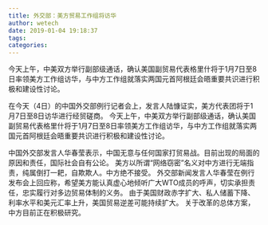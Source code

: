 ```yaml
---
title: 外交部：美方贸易工作组将访华
author: wetech
date: 2019-01-04 19:18:37
tags: 
categories: 
---
```

今天上午，中美双方举行副部级通话，确认美国副贸易代表格里什将于1月7日至8日率领美方工作组访华，与中方工作组就落实两国元首阿根廷会晤重要共识进行积极和建设性讨论。
<!-- more -->
在今天（4日）的中国外交部例行记者会上，发言人陆慷证实，美方代表团将于1月7日至8日访华进行经贸磋商。
今天上午，中美双方举行副部级通话，确认美国副贸易代表格里什将于1月7日至8日率领美方工作组访华，与中方工作组就落实两国元首阿根廷会晤重要共识进行积极和建设性讨论。
 
 
中国外交部发言人华春莹表示，中国无意与任何国家打贸易战。目前出现的局面的原因和责任，国际社会自有公论。
美方以所谓“网络窃密”名义对中方进行无端指责，纯属倒打一耙，自欺欺人。中方绝不接受。
外交部新闻发言人华春莹在例行发布会上回应称，希望美方能认真虚心地倾听广大WTO成员的呼声，切实承担责任，忠实履行对多边贸易体制的义务。
由于美国财政赤字扩大、私人储蓄下降、利率水平和美元汇率上升，美国贸易逆差可能持续扩大。
关于改革的总体方案，中方目前正在积极研究。
